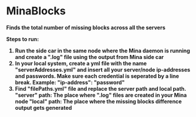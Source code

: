 # MinaBlocks
<b>
Finds the total number of missing blocks across all the servers

Steps to run:
1. Run the side car in the same node where the Mina daemon is running and create a ".log" file using the output from Mina side car
2. In your local system, create a yml file with the name "serverAddresses.yml" and insert all your server/node ip-addresses and passwords. Make sure each credential is seperated by a line break.
  Example: "ip-address": "password"
3. Find "filePaths.yml" file and replace the server path and local path.
  "server" path: The place where ".log" files are created in your Mina node
  "local" path: The place where the missing blocks difference output gets generated<b>
